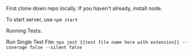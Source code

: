 First clone down repo locally. If you haven't already, install node.

To start server, use `npm start`

Running Tests:

Run Single Test File:
`npx jest {{test file name here with extension}} --coverage false --silent false`